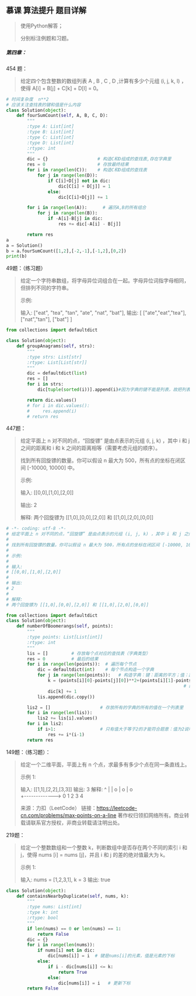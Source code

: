 ## 慕课   算法提升   题目详解

> 使用Python解答；
>
> 分别标注例题和习题。

##### 第四章：

454 题：

> 给定四个包含整数的数组列表 A , B , C , D ,计算有多少个元组 (i, j, k, l) ，使得 A[i] + B[j] + C[k] + D[l] = 0。
>

```python 
# 时间复杂度  n**2
# 应该关注查找表的键和值是什么内容
class Solution(object):
    def fourSumCount(self, A, B, C, D):
        """
        :type A: List[int]
        :type B: List[int]
        :type C: List[int]
        :type D: List[int]
        :rtype: int
        """
        dic = {}                   # 构造C和D组成的查找表,存在字典里
        res = 0                    # 存放最终结果
        for i in range(len(C)):    # 构造C和D组成的查找表
            for j in range(len(D)):
                if C[i]+D[j] not in dic:
                    dic[C[i] + D[j]] = 1
                else:
                    dic[C[i]+D[j]] += 1

        for i in range(len(A)):      # 遍历A,B的所有组合
            for j in range(len(B)):
                if -A[i]-B[j] in dic:
                    res += dic[-A[i] - B[j]]

        return res
a
a = Solution()
b = a.fourSumCount([1,2],[-2,-1],[-1,2],[0,2])
print(b)
```





49题：（练习题）

> 给定一个字符串数组，将字母异位词组合在一起。字母异位词指字母相同，但排列不同的字符串。
>
> 示例:
>
> 输入: ["eat", "tea", "tan", "ate", "nat", "bat"],
> 输出:
> [
>   ["ate","eat","tea"],
>   ["nat","tan"],
>   ["bat"]
> ]

```Python
from collections import defaultdict

class Solution(object):
    def groupAnagrams(self, strs):
        """
        :type strs: List[str]
        :rtype: List[List[str]]
        """
        dic = defaultdict(list)
        res = []
        for i in strs:
            dic[tuple(sorted(i))].append(i)#因为字典的键不能是列表，故把列表转成元组；sorted(字符串)

        return dic.values()
        # for i in dic.values():
        #     res.append(i)
        # return res

```

447题：

> 给定平面上 n 对不同的点，“回旋镖” 是由点表示的元组 (i, j, k) ，其中 i 和 j 之间的距离和 i 和 k 之间的距离相等（需要考虑元组的顺序）。
>
> 找到所有回旋镖的数量。你可以假设 n 最大为 500，所有点的坐标在闭区间 [-10000, 10000] 中。
>
> 示例:
>
> 输入:
> [[0,0],[1,0],[2,0]]
>
> 输出:
> 2
>
> 解释:
> 两个回旋镖为 [[1,0],[0,0],[2,0]] 和 [[1,0],[2,0],[0,0]]

```Python
# -*- coding: utf-8 -*-
# 给定平面上 n 对不同的点，“回旋镖” 是由点表示的元组 (i, j, k) ，其中 i 和 j 之间的距离和 i 和 k 之间的距离相等（需要考虑元组的顺序）。
#
# 找到所有回旋镖的数量。你可以假设 n 最大为 500，所有点的坐标在闭区间 [-10000, 10000] 中。
#
# 示例:
#
# 输入:
# [[0,0],[1,0],[2,0]]
#
# 输出:
# 2
#
# 解释:
# 两个回旋镖为 [[1,0],[0,0],[2,0]] 和 [[1,0],[2,0],[0,0]]

from collections import defaultdict
class Solution(object):
    def numberOfBoomerangs(self, points):
        """
        :type points: List[List[int]]
        :rtype: int
        """
        lis = []         # 存放每个点对应的查找表（字典类型）
        res = 0          # 最后的结果
        for i in range(len(points)):  # 遍历每个节点
            dic = defaultdict(int)    # 每个节点构造一个字典
            for j in range(len(points)):   # 构造字典：键：距离的平方；值：距离相等+1
                k = (points[i][0]-points[j][0])**2+(points[i][1]-points[j][1])**2  # 使用距离
                                                                    # 的平方，防止开方后不是整形
                dic[k] += 1
            lis.append(dic.copy())

        lis2 = []                   # 存放所有的字典的所有的值在一个列表里
        for i in range(len(lis)):
            lis2 += lis[i].values()
        for i in lis2:
            if i>1:                 # 只有值大于等于2的才能符合题意：值为2说明有两个点距离和中间值相等，则可输出2个解；3输出3*2=6个解
                res += i*(i-1)
        return res
```

149题：（练习题）：

> 给定一个二维平面，平面上有 n 个点，求最多有多少个点在同一条直线上。
>
> 示例 1:
>
> 输入: [[1,1],[2,2],[3,3]]
> 输出: 3
> 解释:
> ^
> |
> |        o
> |     o
> |  o  
> +------------->
> 0  1  2  3  4
>
> 来源：力扣（LeetCode）
> 链接：https://leetcode-cn.com/problems/max-points-on-a-line
> 著作权归领扣网络所有。商业转载请联系官方授权，非商业转载请注明出处。

219题：

> 给定一个整数数组和一个整数 k，判断数组中是否存在两个不同的索引 i 和 j，使得 nums [i] = nums [j]，并且 i 和 j 的差的绝对值最大为 k。
>
> 示例 1:
>
> 输入: nums = [1,2,3,1], k = 3
> 输出: true

```Python
class Solution(object):
    def containsNearbyDuplicate(self, nums, k):
        """
        :type nums: List[int]
        :type k: int
        :rtype: bool
        """
        if len(nums) == 0 or len(nums) == 1:
            return False
        dic = {}
        for i in range(len(nums)):
            if nums[i] not in dic:
                dic[nums[i]] = i  # 键是nums[i]的元素，值是元素的下标
            else:
                if i - dic[nums[i]] <= k:
                    return True
                else:
                    dic[nums[i]] = i   # 更新下标
        return False

```

